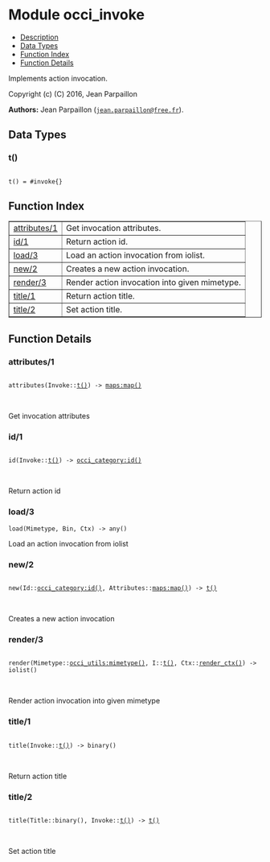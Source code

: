 

# Module occi_invoke #
* [Description](#description)
* [Data Types](#types)
* [Function Index](#index)
* [Function Details](#functions)

Implements action invocation.

Copyright (c) (C) 2016, Jean Parpaillon

__Authors:__ Jean Parpaillon ([`jean.parpaillon@free.fr`](mailto:jean.parpaillon@free.fr)).

<a name="types"></a>

## Data Types ##




### <a name="type-t">t()</a> ###


<pre><code>
t() = #invoke{}
</code></pre>

<a name="index"></a>

## Function Index ##


<table width="100%" border="1" cellspacing="0" cellpadding="2" summary="function index"><tr><td valign="top"><a href="#attributes-1">attributes/1</a></td><td>Get invocation attributes.</td></tr><tr><td valign="top"><a href="#id-1">id/1</a></td><td>Return action id.</td></tr><tr><td valign="top"><a href="#load-3">load/3</a></td><td>Load an action invocation from iolist.</td></tr><tr><td valign="top"><a href="#new-2">new/2</a></td><td>Creates a new action invocation.</td></tr><tr><td valign="top"><a href="#render-3">render/3</a></td><td>Render action invocation into given mimetype.</td></tr><tr><td valign="top"><a href="#title-1">title/1</a></td><td>Return action title.</td></tr><tr><td valign="top"><a href="#title-2">title/2</a></td><td>Set action title.</td></tr></table>


<a name="functions"></a>

## Function Details ##

<a name="attributes-1"></a>

### attributes/1 ###

<pre><code>
attributes(Invoke::<a href="#type-t">t()</a>) -&gt; <a href="maps.md#type-map">maps:map()</a>
</code></pre>
<br />

Get invocation attributes

<a name="id-1"></a>

### id/1 ###

<pre><code>
id(Invoke::<a href="#type-t">t()</a>) -&gt; <a href="occi_category.md#type-id">occi_category:id()</a>
</code></pre>
<br />

Return action id

<a name="load-3"></a>

### load/3 ###

`load(Mimetype, Bin, Ctx) -> any()`

Load an action invocation from iolist

<a name="new-2"></a>

### new/2 ###

<pre><code>
new(Id::<a href="occi_category.md#type-id">occi_category:id()</a>, Attributes::<a href="maps.md#type-map">maps:map()</a>) -&gt; <a href="#type-t">t()</a>
</code></pre>
<br />

Creates a new action invocation

<a name="render-3"></a>

### render/3 ###

<pre><code>
render(Mimetype::<a href="occi_utils.md#type-mimetype">occi_utils:mimetype()</a>, I::<a href="#type-t">t()</a>, Ctx::<a href="#type-render_ctx">render_ctx()</a>) -&gt; iolist()
</code></pre>
<br />

Render action invocation into given mimetype

<a name="title-1"></a>

### title/1 ###

<pre><code>
title(Invoke::<a href="#type-t">t()</a>) -&gt; binary()
</code></pre>
<br />

Return action title

<a name="title-2"></a>

### title/2 ###

<pre><code>
title(Title::binary(), Invoke::<a href="#type-t">t()</a>) -&gt; <a href="#type-t">t()</a>
</code></pre>
<br />

Set action title

